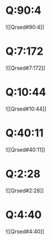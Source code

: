 
# Q:90:4
![[Qrsed#90:4]]
# Q:7:172
![[Qrsed#7:172]]
# Q:10:44
![[Qrsed#10:44]]
# Q:40:11
![[Qrsed#40:11]]
# Q:2:28
![[Qrsed#2:28]]
# Q:4:40
![[Qrsed#4:40]]